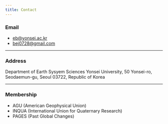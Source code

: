 ```yaml
---
title: Contact
---
```

### Email

* eb@yonsei.ac.kr
* bej0728@gmail.com

---

### Address

Department of Earth Sysyem Sciences
Yonsei University, 50 Yonsei-ro, Seodaemun-gu,
Seoul 03722, Republic of Korea

---

### Membership

* AGU (American Geophysical Union)
* INQUA (International Union for Quaternary Research)
* PAGES (Past Global Changes)

